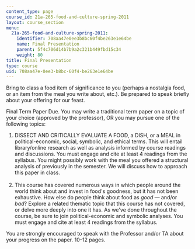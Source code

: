 ```yaml
---
content_type: page
course_id: 21a-265-food-and-culture-spring-2011
layout: course_section
menu:
  21a-265-food-and-culture-spring-2011:
    identifier: 708aa47e0ee3b8bc60f4be263e1e64be
    name: Final Presentation
    parent: 5f4c706d14b7b9a2c321b449fbd15c34
    weight: 80
title: Final Presentation
type: course
uid: 708aa47e-0ee3-b8bc-60f4-be263e1e64be
---
```


Bring to class a food item of significance to you (perhaps a nostalgia food, or an item from the meal you write about, etc.). Be prepared to speak briefly about your offering for our feast.

Final Term Paper Due. You may write a traditional term paper on a topic of your choice (approved by the professor), OR you may pursue one of the following topics:

1.  DISSECT AND CRITICALLY EVALUATE A FOOD, a DISH, or a MEAL in political-economic, social, symbolic, and ethical terms. This will entail library/online research as well as analysis informed by course readings and discussions. You must engage and cite at least 4 readings from the syllabus. You might possibly work with the meal you offered a structural analysis of previously in the semester. We will discuss how to approach this paper in class.  
     
2.  This course has covered numerous ways in which people around the world think about and invest in food's goodness, but it has not been exhaustive. How else do people think about food as _good_ — and/or _bad_? Explore a related thematic topic that this course has not covered, or delve more deeply into one it has. As we've done throughout the course, be sure to join political-economic and symbolic analyses. You must engage and cite at least 4 readings from the syllabus.

You are strongly encouraged to speak with the Professor and/or TA about your progress on the paper. 10–12 pages.